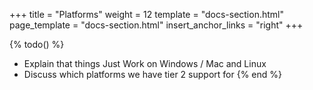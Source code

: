 +++
title = "Platforms"
weight = 12
template = "docs-section.html"
page_template = "docs-section.html"
insert_anchor_links = "right"
+++

{% todo() %}

* Explain that things Just Work on Windows / Mac and Linux
* Discuss which platforms we have tier 2 support for
{% end %}
